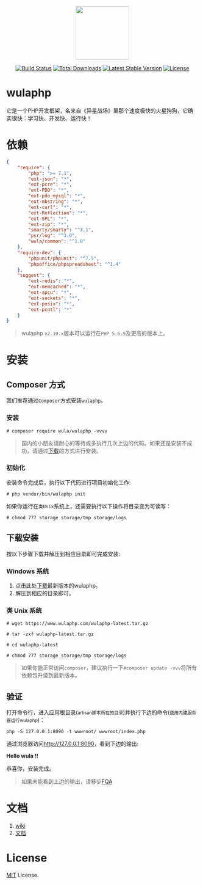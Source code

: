<p align="center"><img src="https://d33wubrfki0l68.cloudfront.net/images/1d83c09b2f0cd8231a54f2a8a6eaee9754b802fb/logo.png" width="140" height="140"></p>
<p align="center">
<a href="https://travis-ci.org/ninggf/wulaphp"><img src="https://travis-ci.org/ninggf/wulaphp.svg?branch=master" alt="Build Status"></a>
<a href="https://packagist.org/packages/wula/wulaphp"><img src="https://poser.pugx.org/wula/wulaphp/d/total.svg" alt="Total Downloads"></a>
<a href="https://packagist.org/packages/wula/wulaphp"><img src="https://poser.pugx.org/wula/wulaphp/v/stable.svg" alt="Latest Stable Version"></a>
<a href="https://packagist.org/packages/wula/wulaphp"><img src="https://poser.pugx.org/wula/wulaphp/license.svg" alt="License"></a>
</p>




# wulaphp

它是一个PHP开发框架，名来自《异星战场》里那个速度极快的火星狗狗，它确实很快：学习快、开发快、运行快！

# 依赖

```json
{
    "require": {
        "php": ">= 7.1",
        "ext-json": "*",
        "ext-pcre": "*",
        "ext-PDO": "*",
        "ext-pdo_mysql": "*",
        "ext-mbstring": "*",
        "ext-curl": "*",
        "ext-Reflection": "*",
        "ext-SPL": "*",
        "ext-zip": "*",
        "smarty/smarty": "^3.1",
        "psr/log": "^1.0",
        "wula/common": "^1.0"
    },
    "require-dev": {
        "phpunit/phpunit": "^7.5",
        "phpoffice/phpspreadsheet": "^1.4"
    },
    "suggest": {
        "ext-redis": "*",
        "ext-memcached": "*",
        "ext-apcu": "*",
        "ext-sockets": "*",
        "ext-posix": "*",
        "ext-pcntl": "*"
    }
}
```

> wulaphp `v2.10.x`版本可以运行在`PHP 5.6.9`及更高的版本上。

# 安装

## Composer 方式

我们推荐通过`Composer`方式安装`wulaphp`。

### 安装

`# composer require wula/wulaphp -vvvv`

> 国内的小朋友请耐心的等待或多执行几次上边的代码。如果还是安装不成功，请通过[下载](#下载安装)的方式进行安装。

### 初始化

安装命令完成后，执行以下代码进行项目初始化工作:

`# php vendor/bin/wulaphp init`

如果你运行在`类Unix`系统上，还需要执行以下操作将目录变为可读写：

`# chmod 777 storage storage/tmp storage/logs`

## 下载安装

按以下步骤下载并解压到相应目录即可完成安装:

### Windows 系统

1. 点击此处[下载](https://www.wulaphp.com/wulaphp-latest.zip)最新版本的wulaphp。
2. 解压到相应的目录即可。

### 类 Unix 系统

`# wget https://www.wulaphp.com/wulaphp-latest.tar.gz`

`# tar -zxf wulaphp-latest.tar.gz`

`# cd wulaphp-latest`

`# chmod 777 storage storage/tmp storage/logs`

> 如果你能正常访问`composer`，建议执行一下`#composer update -vvv`将所有依赖包升级到最新版本。

## 验证

打开命令行，进入应用根目录(<small>artisan脚本所在的目录</small>)并执行下边的命令(<small>使用内建服务器运行wulaphp</small>)：

`php -S 127.0.0.1:8090 -t wwwroot/ wwwroot/index.php`

通过浏览器访问<a href="http://127.0.0.1:8090" target="_blank">http://127.0.0.1:8090</a>，看到下边的输出:

**Hello wula !!**

恭喜你，安装完成。

> 如果未能看到上边的输出，请移步[FQA](https://www.wulaphp.com/fqa.html#install)

# 文档

1. [wiki](https://github.com/ninggf/wulaphp/wiki)
2. [文档](https://www.wulaphp.com/)

# License

[MIT](https://github.com/ninggf/wulaphp/blob/v2.0/LICENSE) License.
